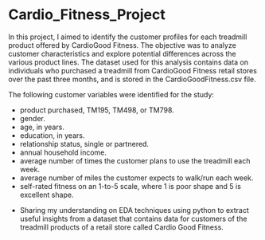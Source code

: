 # Cardio_Fitness_Project

In this project, I aimed to identify the customer profiles for each treadmill product offered by CardioGood Fitness. The objective was to analyze customer characteristics and explore potential differences across the various product lines. The dataset used for this analysis contains data on individuals who purchased a treadmill from CardioGood Fitness retail stores over the past three months, and is stored in the CardioGoodFitness.csv file.

The following customer variables were identified for the study:

* product purchased, TM195, TM498, or TM798.
* gender.
* age, in years.
* education, in years.
* relationship status, single or partnered.
* annual household income.
* average number of times the customer plans to use the treadmill each week.
* average number of miles the customer expects to walk/run each week.
* self-rated fitness on an 1-to-5 scale, where 1 is poor shape and 5 is excellent shape.

+ Sharing my understanding on EDA techniques using python to extract useful insights from a dataset that contains data for customers of the treadmill products of a retail store called Cardio Good Fitness.
